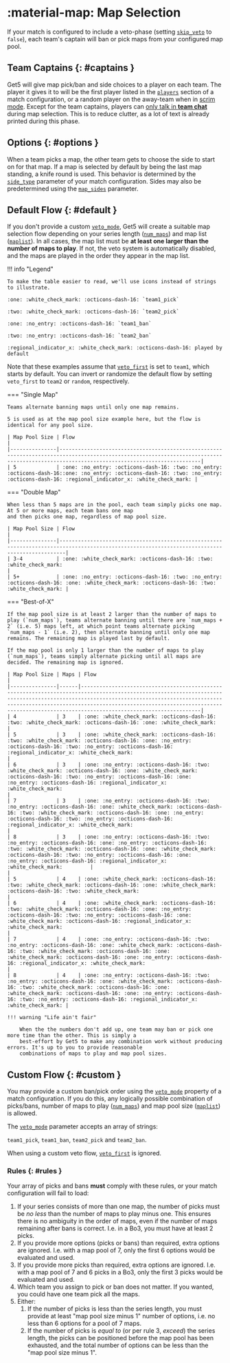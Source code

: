 # :material-map: Map Selection

If your match is configured to include a veto-phase (setting [`skip_veto`](../match_schema#schema) to `false`), each
team's captain will ban or pick maps from your configured map pool.

## Team Captains {: #captains }

Get5 will give map pick/ban and side choices to a player on each team. The player it gives it to will be the first
player listed in the [`players`](../match_schema#schema) section of a match configuration, or a random player on the
away-team when in [scrim mode](../getting_started#scrims). Except for the team captains, players
can [only talk in **team chat**](../configuration#get5_mute_allchat_during_map_selection) during map selection. This is
to reduce clutter, as a lot of text is already printed during this phase.

## Options {: #options }

When a team picks a map, the other team gets to choose the side to start on for that map. If a map is selected
by default by being the last map standing, a knife round is used. This behavior is determined by
the [`side_type`](../match_schema#schema) parameter of your match configuration. Sides may also be predetermined using
the [`map_sides`](../match_schema#schema) parameter.

## Default Flow {: #default }

If you don't provide a custom [`veto_mode`](../match_schema#schema), Get5 will create a suitable map selection flow
depending on your series length ([`num_maps`](../match_schema#schema)) and map
list ([`maplist`](../match_schema#schema)). In all cases, the map list must be **at least one larger than the number of
maps to play**. If not, the veto system is automatically disabled, and the maps are played in the order they appear in
the map list.

!!! info "Legend"

    To make the table easier to read, we'll use icons instead of strings to illustrate.

    :one: :white_check_mark: :octicons-dash-16: `team1_pick`
   
    :two: :white_check_mark: :octicons-dash-16: `team2_pick`
   
    :one: :no_entry: :octicons-dash-16: `team1_ban`
   
    :two: :no_entry: :octicons-dash-16: `team2_ban`
   
    :regional_indicator_x: :white_check_mark: :octicons-dash-16: played by default

Note that these examples assume that [`veto_first`](../match_schema#schema) is set to `team1`, which starts by default.
You can invert or randomize the default flow by setting `veto_first` to `team2` or `random`, respectively.

=== "Single Map"

    Teams alternate banning maps until only one map remains.

    5 is used as at the map pool size example here, but the flow is identical for any pool size.

    | Map Pool Size | Flow                                                                                                                                                                                     |
    |---------------|------------------------------------------------------------------------------------------------------------------------------------------------------------------------------------------|
    | 5             | :one: :no_entry: :octicons-dash-16: :two: :no_entry: :octicons-dash-16::one: :no_entry: :octicons-dash-16: :two: :no_entry: :octicons-dash-16: :regional_indicator_x: :white_check_mark: |

=== "Double Map"

    When less than 5 maps are in the pool, each team simply picks one map. At 5 or more maps, each team bans one map
    and then picks one map, regardless of map pool size.
    
    | Map Pool Size | Flow                                                                                                                                         |
    |---------------|----------------------------------------------------------------------------------------------------------------------------------------------|
    | 3-4           | :one: :white_check_mark: :octicons-dash-16: :two: :white_check_mark:                                                                         |
    | 5+            | :one: :no_entry: :octicons-dash-16: :two: :no_entry: :octicons-dash-16: :one: :white_check_mark: :octicons-dash-16: :two: :white_check_mark: |

=== "Best-of-X"

    If the map pool size is at least 2 larger than the number of maps to play (`num_maps`), teams alternate banning until there are `num_maps + 2` (i.e. 5) maps left, at which point teams alternate picking `num_maps - 1` (i.e. 2), then alternate banning until only one map remains. The remaining map is played last by default.
    
    If the map pool is only 1 larger than the number of maps to play (`num_maps`), teams simply alternate picking until all maps are decided. The remaining map is ignored.
        
    | Map Pool Size | Maps | Flow                                                                                                                                                                                                                                                                                                                          |
    |---------------|------|-------------------------------------------------------------------------------------------------------------------------------------------------------------------------------------------------------------------------------------------------------------------------------------------------------------------------------|
    | 4             | 3    | :one: :white_check_mark: :octicons-dash-16: :two: :white_check_mark: :octicons-dash-16: :one: :white_check_mark:                                                                                                                                                                                                              |
    | 5             | 3    | :one: :white_check_mark: :octicons-dash-16: :two: :white_check_mark: :octicons-dash-16: :one: :no_entry: :octicons-dash-16: :two: :no_entry: :octicons-dash-16: :regional_indicator_x: :white_check_mark:                                                                                                                     |
    | 6             | 3    | :one: :no_entry: :octicons-dash-16: :two: :white_check_mark: :octicons-dash-16: :one: :white_check_mark: :octicons-dash-16: :two: :no_entry: :octicons-dash-16: :one: :no_entry: :octicons-dash-16: :regional_indicator_x: :white_check_mark:                                                                                 |
    | 7             | 3    | :one: :no_entry: :octicons-dash-16: :two: :no_entry: :octicons-dash-16: :one: :white_check_mark: :octicons-dash-16: :two: :white_check_mark: :octicons-dash-16: :one: :no_entry: :octicons-dash-16: :two: :no_entry: :octicons-dash-16: :regional_indicator_x: :white_check_mark:                                             |
    | 8             | 3    | :one: :no_entry: :octicons-dash-16: :two: :no_entry: :octicons-dash-16: :one: :no_entry: :octicons-dash-16: :two: :white_check_mark: :octicons-dash-16: :one: :white_check_mark: :octicons-dash-16: :two: :no_entry: :octicons-dash-16: :one: :no_entry: :octicons-dash-16: :regional_indicator_x: :white_check_mark:         |                                                                                                                                                                                                                                                                                                                               |
    | 5             | 4    | :one: :white_check_mark: :octicons-dash-16: :two: :white_check_mark: :octicons-dash-16: :one: :white_check_mark: :octicons-dash-16: :two: :white_check_mark:                                                                                                                                                                  |
    | 6             | 4    | :one: :white_check_mark: :octicons-dash-16: :two: :white_check_mark: :octicons-dash-16: :one: :no_entry: :octicons-dash-16: :two: :no_entry: :octicons-dash-16: :one: :white_check_mark: :octicons-dash-16: :regional_indicator_x: :white_check_mark:                                                                         |
    | 7             | 4    | :one: :no_entry: :octicons-dash-16: :two: :no_entry: :octicons-dash-16: :one: :white_check_mark: :octicons-dash-16: :two: :white_check_mark: :octicons-dash-16: :one: :white_check_mark: :octicons-dash-16: :one: :no_entry: :octicons-dash-16: :regional_indicator_x: :white_check_mark:                                     |
    | 8             | 4    | :one: :no_entry: :octicons-dash-16: :two: :no_entry: :octicons-dash-16: :one: :white_check_mark: :octicons-dash-16: :two: :white_check_mark: :octicons-dash-16: :one: :white_check_mark: :octicons-dash-16: :one: :no_entry: :octicons-dash-16: :two: :no_entry: :octicons-dash-16: :regional_indicator_x: :white_check_mark: |

    !!! warning "Life ain't fair"

        When the the numbers don't add up, one team may ban or pick one more time than the other. This is simply a
        best-effort by Get5 to make any combination work without producing errors. It's up to you to provide reasonable
        combinations of maps to play and map pool sizes.

## Custom Flow {: #custom }

You may provide a custom ban/pick order using the [`veto_mode`](../match_schema#schema) property of a match
configuration. If you do this, any logically possible combination of picks/bans, number of maps to
play ([`num_maps`](../match_schema#schema)) and map pool size ([`maplist`](../match_schema#schema)) is allowed.

The [`veto_mode`](../match_schema#schema) parameter accepts an array of strings:

`team1_pick`, `team1_ban`, `team2_pick` and `team2_ban`.

When using a custom veto flow, [`veto_first`](../match_schema#schema) is ignored.

### Rules {: #rules }

Your array of picks and bans **must** comply with these rules, or your match configuration will fail to load:

1. If your series consists of more than one map, the number of picks must be _no less_ than the number of maps to play
   minus one. This ensures there is no ambiguity in the order of maps, even if the number of maps remaining after bans
   is correct. I.e. in a Bo3, you must have at least 2 picks.
2. If you provide more options (picks or bans) than required, extra options are ignored. I.e. with a map pool of 7, only
   the first 6 options would be evaluated and used.
3. If you provide more picks than required, extra options are ignored. I.e. with a map pool of 7 and 6 picks in a Bo3,
   only the first 3 picks would be evaluated and used.
4. Which team you assign to pick or ban does not matter. If you wanted, you could have one team pick all the maps.
5. Either:
    1. If the number of picks is less than the series length, you must provide at least
       "map pool size minus 1" number of options, i.e. no less than 6 options for a pool of 7 maps.
    2. If the number of picks is _equal to_ (or per rule 3, _exceed_) the series length, the picks can be positioned
       before the map pool has been exhausted, and the total number of options can be less than the "map pool size minus
       1".

